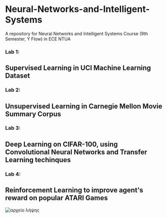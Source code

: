 # Neural-Networks-and-Intelligent-Systems
A repository for Neural Networks and Intelligent Systems Course (9th Semester, Y Flow) in ECE NTUA



### Lab 1: 
## Supervised Learning in UCI Machine Learning Dataset

### Lab 2: 
## Unsupervised Learning in Carnegie Mellon Movie Summary Corpus

### Lab 3: 
## Deep Learning on CIFAR-100, using Convolutional Neural Networks and Transfer Learning techinques

### Lab 4: 
## Reinforcement Learning to improve agent's reward on popular ATARI Games

![αρχείο λήψης](https://user-images.githubusercontent.com/50829499/111372530-6bb8da80-86a3-11eb-9d1b-81a4282e730b.jpg)


